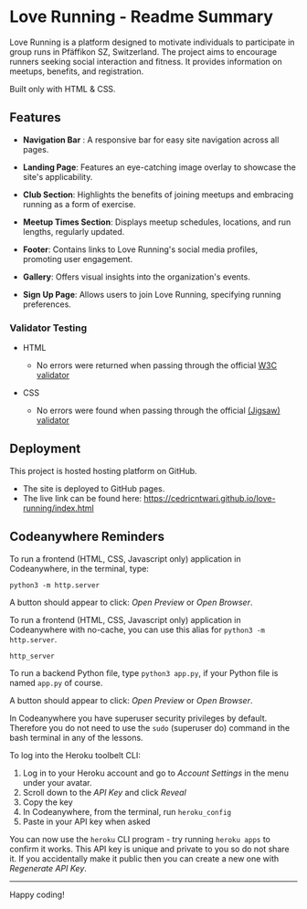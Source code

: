 # Love Running - Readme Summary

Love Running is a platform designed to motivate individuals to participate in group runs in Pfäffikon SZ, Switzerland. The project aims to encourage runners seeking social interaction and fitness. It provides information on meetups, benefits, and registration.

Built only with HTML & CSS.

## Features

- **Navigation Bar** : A responsive bar for easy site navigation across all pages.

- **Landing Page**: Features an eye-catching image overlay to showcase the site's applicability.

- **Club Section**: Highlights the benefits of joining meetups and embracing running as a form of exercise.

- **Meetup Times Section**: Displays meetup schedules, locations, and run lengths, regularly updated.

- **Footer**: Contains links to Love Running's social media profiles, promoting user engagement.

- **Gallery**: Offers visual insights into the organization's events.

- **Sign Up Page**: Allows users to join Love Running, specifying running preferences.

### Validator Testing

- HTML
  - No errors were returned when passing through the official [W3C validator](https://validator.w3.org/nu/?doc=https%3A%2F%2Fcode-institute-org.github.io%2Flove-running-2.0%2Findex.html)
- CSS

  - No errors were found when passing through the official [(Jigsaw) validator](https://jigsaw.w3.org/css-validator/validator?uri=https%3A%2F%2Fvalidator.w3.org%2Fnu%2F%3Fdoc%3Dhttps%253A%252F%252Fcode-institute-org.github.io%252Flove-running-2.0%252Findex.html&profile=css3svg&usermedium=all&warning=1&vextwarning=&lang=en#css)

## Deployment

This project is hosted hosting platform on GitHub.

- The site is deployed to GitHub pages.
- The live link can be found here: https://cedricntwari.github.io/love-running/index.html

## Codeanywhere Reminders

To run a frontend (HTML, CSS, Javascript only) application in Codeanywhere, in the terminal, type:

`python3 -m http.server`

A button should appear to click: _Open Preview_ or _Open Browser_.

To run a frontend (HTML, CSS, Javascript only) application in Codeanywhere with no-cache, you can use this alias for `python3 -m http.server`.

`http_server`

To run a backend Python file, type `python3 app.py`, if your Python file is named `app.py` of course.

A button should appear to click: _Open Preview_ or _Open Browser_.

In Codeanywhere you have superuser security privileges by default. Therefore you do not need to use the `sudo` (superuser do) command in the bash terminal in any of the lessons.

To log into the Heroku toolbelt CLI:

1. Log in to your Heroku account and go to _Account Settings_ in the menu under your avatar.
2. Scroll down to the _API Key_ and click _Reveal_
3. Copy the key
4. In Codeanywhere, from the terminal, run `heroku_config`
5. Paste in your API key when asked

You can now use the `heroku` CLI program - try running `heroku apps` to confirm it works. This API key is unique and private to you so do not share it. If you accidentally make it public then you can create a new one with _Regenerate API Key_.

---

Happy coding!
